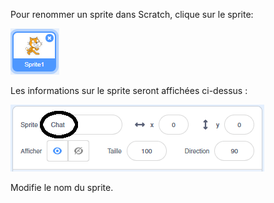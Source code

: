 Pour renommer un sprite dans Scratch, clique sur le sprite:

![screenshot](images/rename-info.png)

Les informations sur le sprite seront affichées ci-dessus :

![capture d'écran](images/rename-change.png)

Modifie le nom du sprite.